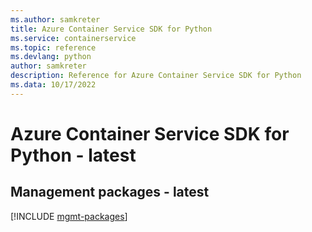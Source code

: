 ```yaml
---
ms.author: samkreter
title: Azure Container Service SDK for Python
ms.service: containerservice
ms.topic: reference
ms.devlang: python
author: samkreter
description: Reference for Azure Container Service SDK for Python
ms.data: 10/17/2022
---
```

# Azure Container Service SDK for Python - latest

## Management packages - latest
[!INCLUDE [mgmt-packages](container-service-mgmt-index.md)]